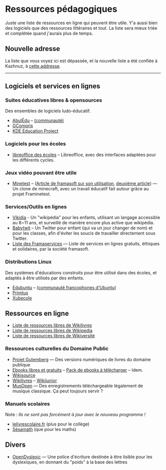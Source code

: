 # Ressources pédagogiques

Juste une liste de ressources en ligne qui peuvent être utile. Y'a aussi bien des logiciels que des ressources littéraires et tout. La liste sera mieux triée et complétée quand j'aurais plus de temps.

## Nouvelle adresse

La liste que vous voyez ici est dépassée, et la nouvelle liste a été confiée à Kazhnuz, à [cette addresse](https://github.com/Kazhnuz/ressources-pedagogiques/tree/master). 

---

## Logiciels et services en lignes

### Suites éducatives libres & opensources

Des ensembles de logiciels ludo-éducatif.

- [AbulÉdu](http://www.abuledu.org/) – [(communauté)](http://abuledu-fr.org/)
- [GCompris](http://gcompris.net/index-fr.html)
- [KDE Education Project](https://edu.kde.org/)

### Logiciels pour les écoles

- [libreoffice des écoles](http://libreofficedesecoles.free.fr/) – Libreoffice, avec des interfaces adaptées pour les différents cycles.

### Jeux vidéo pouvant être utile

- [Minetest](http://www.minetest.net/) – ([Article de framasoft sur son utilisation](https://framablog.org/2016/09/01/minetest-interets-et-possibilites-pedagogiques/), [deuxième article](https://framablog.org/2016/09/01/framinetest-edu-laissez-microsoft-hors-de-portee-de-nos-enfants/)) — Un clone de minecraft, avec un travail éducatif fait autour grâce au projet Framinetest.

### Services/Outils en lignes

- [Vikidia](https://fr.vikidia.org/wiki/Vikidia:Accueil) - Un "wikipédia" pour les enfants, utilisant un langage accessible au 8~11 ans, et surveillé de manière encore plus active que wikipédia.
- [Babytwit](https://babytwit.fr/main/login) – Un Twitter pour enfant (qui va un jour changer de nom) et pour les classes, afin d'éviter les soucis de travailler directement sous Twitter.
- [Liste des Framaservices](https://degooglisons-internet.org/liste) — Liste de services en lignes gratuits, éthiques et solidaires, par la société framasoft.

### Distributions Linux

Des systèmes d'éducations construits pour être utilisé dans des écoles, et adaptés à être utilisés par des enfants.

- [Edubuntu](http://edubuntu.org/) – [(communauté francophones d'Ubuntu)](https://www.ubuntu-fr.org/)
- [Primtux](http://primtux.fr/)
- [Xubecole](http://www.xubecol.ovh/)

## Ressources en ligne

- [Liste de ressources libres de Wikilivres](https://fr.wikibooks.org/wiki/Wikilivres:Ressources_libres_de_droit)
- [Liste de ressources libres de Wikipedia](https://fr.wikipedia.org/wiki/Wikip%C3%A9dia:Ressources_libres#Texte)
- [Liste de ressources libres de Wikiversité](https://fr.wikiversity.org/wiki/Ressources_%C3%A9ducatives_libres)

### Ressources culturelles du Domaine Public

- [Projet Gutemberg](http://www.gutenberg.org/wiki/FR_Principal) — Des versions numériques de livres du domaine publique
- [Ebooks libres et gratuits](http://www.ebooksgratuits.com/ebooks.php) – [Pack de ebooks à télécharger](http://www.ebooksgratuits.com/torrent.php) – Idem.
- [Wikisource](https://fr.wikisource.org/wiki/Wikisource:Accueil)
- [Wikilivres](https://fr.wikibooks.org/wiki/Accueil) – [Wikijunior](https://fr.wikibooks.org/wiki/Wikijunior)
- [MusOpen](https://musopen.org/) — Des enregistrements téléchargeable légalement de musique classique. Ça peut toujours servir ?

### Manuels scolaires 

Note : *Ils ne sont pas forcément à jour avec le nouveau programme !*

- [lelivrescolaire.fr](http://www.lelivrescolaire.fr/) (plus pour le collège)
- [Sésamath](http://www.sesamath.net/) (que pour les maths)

## Divers

- [OpenDyslexic](http://opendyslexic.org/) — Une police d'écriture destinée à être lisible pour les dyslexiques, en donnant du "poids" à la base des lettres
